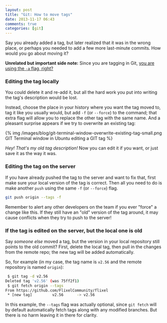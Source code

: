 ```yaml
---
layout: post
title: "Git: How to move tags"
date: 2013-11-17 06:43
comments: true
categories: [git]
---
```


Say you already added a tag, but later realized that it was in the wrong place, or perhaps you needed to add a few more last-minute commits. How would you go about moving it?

**Unrelated but important side note:** Since you are tagging in Git, [you are using the `-a` flag, right?](http://www.rockstarprogrammer.org/post/2008/oct/16/git-tag-does-wrong-thing-default/)

### Editing the tag locally

You could <span class="hoverable" title="git tag -d <tag_name>">delete it</span> and <span class="hoverable" title="git tag -a <tag_name>">re-add it</span>, but all the hard work you put into writing the tag's description would be lost.

Instead, choose the place in your history where you want the tag moved to, tag it like you usually would, but add `-f` (or `--force`) to the command; that extra flag will allow you to replace the other tag with the same name. And a pleasant surprise appears if we try to overwrite an existing tag:

{% img /images/blog/git-terminal-window-overwrite-existing-tag-small.png GIT Terminal window in Ubuntu editing a GIT tag %}

_Hey! That's my old tag description!_ Now you can edit it if you want, or just save it as the way it was.

### Editing the tag on the server

If you have already pushed the tag to the server and want to fix that, first make sure your local version of the tag is correct. Then all you need to do is make another `push` using the same `-f` (or `--force`) flag.

```bash
git push origin --tags -f
```

Remember to alert any other developers on the team if you ever "force" a change like this. If they still have an "old" version of the tag around, it may cause conflicts when they try to push to the server!

### If the tag is edited on the server, but the local one is old

Say _someone else_ moved a tag, but the version in your local repository still points to the old commit? First, delete the local tag, then pull in the changes from the remote repo; the new tag will be added automatically.

So, for example (in my case, the tag name is `v2.56` and the remote repository is named `origin`):

```bash
 $ git tag -d v2.56
Deleted tag 'v2.56' (was 75ff2f1)
 $ git fetch origin --tags
From https://github.com/FlixelCommunity/flixel
 * [new tag]         v2.56      -> v2.56
```

In this example, the `--tags` flag was actually optional, since `git fetch` will by default automatically fetch tags along with any modified branches. But there is no harm leaving it in there for clarity.



